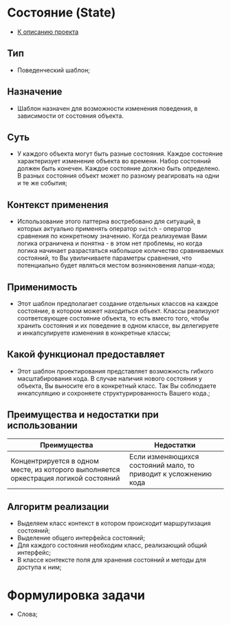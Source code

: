 # Состояние (State)
* [К описанию проекта](https://github.com/engine-it-in/java-design-patterns)
## Тип
* Поведенческий шаблон;
## Назначение
* Шаблон назначен для возможности изменения поведения, в зависимости 
от состояния объекта. 
## Суть
* У каждого объекта могут быть разные состояния. Каждое состояние характеризует
изменение объекта во времени. Набор состояний должен быть конечен. Каждое состояние
должно быть определено. В разных состояния объект может по разному реагировать на 
одни и те же события;
## Контекст применения
* Использование этого паттерна востребовано для ситуаций, в которых 
актуально применять оператор `switch` - оператор сравнения по конкретному значению.
Когда реализуемая Вами логика ограничена и понятна - в этом нет проблемы, но когда
логика начинает разрастаться набольшое количество сравниваемых состояний, то 
Вы увиличиваете параметры сравнения, что потенциально будет являться местом 
возникновения лапши-кода;
## Применимость
* Этот шаблон предполагает создание отдельных классов на каждое состояние, 
в котором может находиться объект. Классы реализуют соответсвующее 
состояние объекта, то есть вместо того, чтобы хранить состояния и их поведение 
в одном классе, вы делегируете и инкапсулируете изменения в конкретные классы;
## Какой функционал предоставляет
* Этот шаблон проектирования представляет возможность гибкого масштабирования кода.
В случае наличия нового состояния у объекта, Вы выносите его в конкретный класс.
Так Вы соблюдаете инкапсуляцию и сохроняете структурированность Вашего кода.;
## Преимущества и недостатки при использовании
| Преимущества                                                                         | Недостатки                                                      |
|--------------------------------------------------------------------------------------|-----------------------------------------------------------------|
| Концентрируется в одном месте, из которого выполняется оркестрация логикой состояний | Если изменяющихся состояний мало, то приводит к усложнению кода |
## Алгоритм реализации
* Выделяем класс контекст в котором происходит маршрутизация состояний;
* Выделение общего интерфейса состояний;
* Для каждого состояния необходим класс, реализающий общий интерфейс;
* В классе контексте поля для хранения состояний и методы для доступа к ним;
# Формулировка задачи
* Слова;